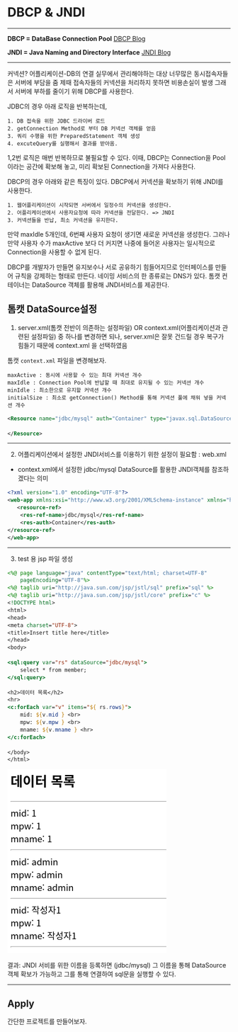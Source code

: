 # DBCP & JNDI 

***
**DBCP = DataBase Connection Pool**
[DBCP Blog](https://zzang9ha.tistory.com/376)

**JNDI = Java Naming and Directory Interface**
[JNDI Blog](https://go-coding.tistory.com/76)
***

커넥션?
    어플리케이션-DB의 연결
    실무에서 관리해야하는 대상
    너무많은 동시접속자들은 서버에 부담을 줌 
    제때 접속자들의 커넥션을 처리하지 못하면 비용손실이 발생
그래서 서버에 부하를 줄이기 위해 DBCP를 사용한다. 

JDBC의 경우 아래 로직을 반복하는데, 

```
1. DB 접속을 위한 JDBC 드라이버 로드
2. getConnection Method로 부터 DB 커넥션 객체를 얻음
3. 쿼리 수행을 위한 PreparedStatement 객체 생성
4. excuteQuery를 실행해서 결과를 받아옴.
```

1,2번 로직은 매번 반복하므로 불필요할 수 있다. 이때, DBCP는 Connection을 Pool이라는 공간에 확보해 놓고, 미리 확보된 Connection을 가져다 사용한다. 

DBCP의 경우 아래와 같은 특징이 있다. DBCP에서 커넥션을 확보하기 위해 JNDI를 사용한다. 

```
1. 웹어플리케이션이 시작되면 서버에서 일정수의 커넥션을 생성한다. 
2. 어플리케이션에서 사용자요청에 따라 커넥션을 전달한다. => JNDI
3. 커넥션들을 반납, 최소 커넥션을 유지한다. 
```

만약 maxIdle 5개인데, 6번째 사용자 요청이 생기면 새로운 커넥션을 생성한다. 그러나 만약 사용자 수가 maxActive 보다 더 커지면 나중에 들어온 사용자는 일시적으로 Connection을 사용할 수 없게 된다. 

DBCP를 개발자가 만들면 유지보수나 서로 공유하기 힘들어지므로 인터페이스를 만들어 규칙을 강제하는 형태로 만든다. 네이밍 서비스의 한 종류로는 DNS가 있다. 톰캣 컨테이너는 DataSource 객체를 활용해 JNDI서비스를 제공한다. 

## 톰캣 DataSource설정

1. server.xml(톰캣 전반이 의존하는 설정파일) OR context.xml(어플리케이션과 관련된 설정파일) 중 하나를 변경하면 되나, server.xml은 잘못 건드릴 경우 복구가 힘들기 때문에 context.xml 을 선택하였음 

톰캣 `context.xml` 파일을 변경해보자.

```
maxActive : 동시에 사용할 수 있는 최대 커넥션 개수
maxIdle : Connection Pool에 반납할 때 최대로 유지될 수 있는 커넥션 개수
minIdle : 최소한으로 유지할 커넥션 개수
initialSize : 최소로 getConnection() Method를 통해 커넥션 풀에 채워 넣을 커넥션 개수
```

```xml
<Resource name="jdbc/mysql" auth="Container" type="javax.sql.DataSource" driverClassName="com.mysql.cj.jdbc.Driver" url="jdbc:mysql://localhost:3306/mhj" username="mhj" password="0000" maxActive="10" maxIdle="5">
    
</Resource>
```
***

2. 어플리케이션에서 설정한 JNDI서비스를 이용하기 위한 설정이 필요함 : web.xml 
 - context.xml에서 설정한 jdbc/mysql DataSource를 활용한 JNDI객체를 참조하겠다는 의미 
```xml
<?xml version="1.0" encoding="UTF-8"?>
<web-app xmlns:xsi="http://www.w3.org/2001/XMLSchema-instance" xmlns="http://java.sun.com/xml/ns/javaee" xmlns:web="http://java.sun.com/xml/ns/javaee/web-app_2_5.xsd" xsi:schemaLocation="http://java.sun.com/xml/ns/javaee http://java.sun.com/xml/ns/javaee/web-app_3_0.xsd" id="WebApp_ID" version="3.0">
   <resource-ref>
	<res-ref-name>jdbc/mysql</res-ref-name>
	<res-auth>Container</res-auth>
</resource-ref>
</web-app>
```
***
3. test 용 jsp 파일 생성 
```jsp
<%@ page language="java" contentType="text/html; charset=UTF-8"
    pageEncoding="UTF-8"%>
<%@ taglib uri="http://java.sun.com/jsp/jstl/sql" prefix="sql" %>
<%@ taglib uri="http://java.sun.com/jsp/jstl/core" prefix="c" %>
<!DOCTYPE html>
<html>
<head>
<meta charset="UTF-8">
<title>Insert title here</title>
</head>
<body>

<sql:query var="rs" dataSource="jdbc/mysql">
	select * from member;
</sql:query>

<h2>데이터 목록</h2>
<hr>
<c:forEach var="v" items="${ rs.rows}">
	mid: ${v.mid } <br>
	mpw: ${v.mpw } <br>
	mname: ${v.mname } <hr>
</c:forEach>

</body>
</html>
```
![dbcp](./image/dbcpTest.png)

결과: JNDI 서비를 위한 이름을 등록하면 (jdbc/mysql) 그 이름을 통해 DataSource 객체 확보가 가능하고 그를 통해 연결하여 sql문을 실행할 수 있다. 

***

## Apply 

간단한 프로젝트를 만들어보자. 



